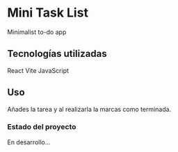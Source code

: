 # Mini Task List
Minimalist to-do app

## Tecnologías utilizadas
React
Vite
JavaScript

## Uso
Añades la tarea y al realizarla la marcas como terminada.

### Estado del proyecto
En desarrollo...